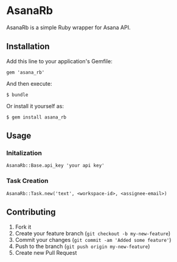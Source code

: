 # AsanaRb

AsanaRb is a simple Ruby wrapper for Asana API.

## Installation

Add this line to your application's Gemfile:

    gem 'asana_rb'

And then execute:

    $ bundle

Or install it yourself as:

    $ gem install asana_rb

## Usage

### Initalization

    AsanaRb::Base.api_key 'your api key'

### Task Creation

    AsanaRb::Task.new('text', <workspace-id>, <assignee-email>)

## Contributing

1. Fork it
2. Create your feature branch (`git checkout -b my-new-feature`)
3. Commit your changes (`git commit -am 'Added some feature'`)
4. Push to the branch (`git push origin my-new-feature`)
5. Create new Pull Request
